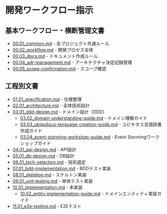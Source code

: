 # 開発ワークフロー指示

## 基本ワークフロー・横断管理文書

- [00.01_common.md](docs/instructions/shared/workflow/00.01_common.md) - 全プロジェクト共通ルール
- [00.02_workflow.md](docs/instructions/shared/workflow/00.02_workflow.md) - 開発プロセス全体
- [00.03_docs.md](docs/instructions/shared/workflow/00.03_docs.md) - ドキュメント作成ルール
- [00.04_adr-management.md](docs/instructions/shared/workflow/00.04_adr-management.md) - アーキテクチャ決定記録管理
- [00.05_scope-confirmation.md](docs/instructions/shared/workflow/00.05_scope-confirmation.md) - スコープ確認

## 工程別文書

- [01.01_specification.md](docs/instructions/shared/workflow/01.01_specification.md) - 仕様整理
- [02.01_architecture.md](docs/instructions/shared/workflow/02.01_architecture.md) - 全体技術設計
- [03.01_ddd-design.md](docs/instructions/shared/workflow/03.01_ddd-design.md) - ドメイン設計（DDD）
  - [03.02_domain-understanding-guide.md](docs/instructions/shared/workflow/03.02_domain-understanding-guide.md) - ドメイン理解ガイド
  - [03.03_ubiquitous-language-creation-guide.md](docs/instructions/shared/workflow/03.03_ubiquitous-language-creation-guide.md) - ユビキタス言語辞書作成ガイド
  - [03.04_event-storming-workshop-guide.md](docs/instructions/shared/workflow/03.04_event-storming-workshop-guide.md) - Event Stormingワークショップガイド
- [04.01_api-design.md](docs/instructions/shared/workflow/04.01_api-design.md) - API設計
- [05.01_db-design.md](docs/instructions/shared/workflow/05.01_db-design.md) - DB設計
- [06.01_tech-selection.md](docs/instructions/shared/workflow/06.01_tech-selection.md) - 技術選定
- [07.01_bdd-implementation.md](docs/instructions/shared/workflow/07.01_bdd-implementation.md) - BDDテスト実装
- [08.01_skeleton.md](docs/instructions/shared/workflow/08.01_skeleton.md) - スケルトン実装
- [09.01_unit-testing.md](docs/instructions/shared/workflow/09.01_unit-testing.md) - 単体テスト実装
- [10.01_implementation.md](docs/instructions/shared/workflow/10.01_implementation.md) - 本実装
  - [10.02_entity-implementation-guide.md](docs/instructions/shared/workflow/10.02_entity-implementation-guide.md) - ドメインエンティティ実装ガイド
- [11.01_e2e-testing.md](docs/instructions/shared/workflow/11.01_e2e-testing.md) - E2Eテスト
